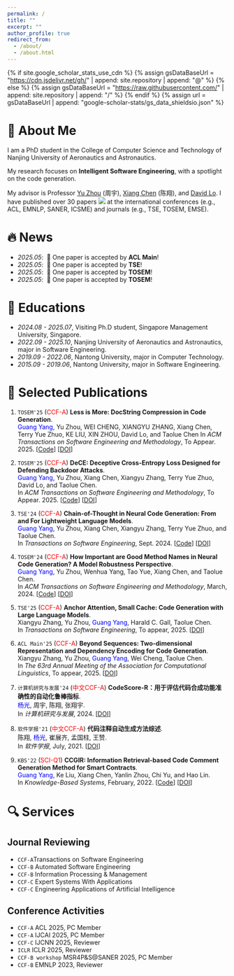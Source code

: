 ```yaml
---
permalink: /
title: ""
excerpt: ""
author_profile: true
redirect_from: 
  - /about/
  - /about.html
---
```



{% if site.google_scholar_stats_use_cdn %}
{% assign gsDataBaseUrl = "https://cdn.jsdelivr.net/gh/" | append: site.repository | append: "@" %}
{% else %}
{% assign gsDataBaseUrl = "https://raw.githubusercontent.com/" | append: site.repository | append: "/" %}
{% endif %}
{% assign url = gsDataBaseUrl | append: "google-scholar-stats/gs_data_shieldsio.json" %}

<span class='anchor' id='about-me'></span>

# 👀 About Me

I am a PhD student in the College of Computer Science and Technology of Nanjing University of Aeronautics and Astronautics.

My research focuses on **Intelligent Software Engineering**, with a spotlight on the code generation.

My advisor is Professor [Yu Zhou](https://csyuzhou.github.io/) (周宇),  [Xiang Chen](https://smartse.github.io/) (陈翔), and [David Lo](http://www.mysmu.edu/faculty/davidlo/).
I have published over 30 papers <a href='https://scholar.google.com/citations?user=JFoOXQwAAAAJ'><img src="https://img.shields.io/endpoint?url={{ url | url_encode }}&logo=Google%20Scholar&labelColor=f6f6f6&color=9cf&style=flat&label=citations"></a> at the international conferences (e.g., ACL, EMNLP, SANER, ICSME) and journals (e.g., TSE, TOSEM, EMSE).

# 🔥 News
- *2025.05*: &nbsp;🎉 One paper is accepted by **ACL Main**!
- *2025.05*: &nbsp;🎉 One paper is accepted by **TSE**!
- *2025.05*: &nbsp;🎉 One paper is accepted by **TOSEM**!
- *2025.05*: &nbsp;🎉 One paper is accepted by **TOSEM**!

# 📖 Educations
- *2024.08 - 2025.07*, Visiting Ph.D student, Singapore Management University, Singapore.
- *2022.09 - 2025.10*, Nanjing University of Aeronautics and Astronautics, major in Software Engineering. 
- *2019.09 - 2022.06*, Nantong University, major in Computer Technology.
- *2015.09 - 2019.06*, Nantong University, major in Software Engineering.
# 📝 Selected Publications
1. ``TOSEM'25`` (<span style="color:red">CCF-A</span>) **Less is More: DocString Compression in Code Generation**.  
    <span style="color:blue">Guang Yang</span>, Yu Zhou, WEI CHENG, XIANGYU ZHANG, Xiang Chen, Terry Yue Zhuo, KE LIU, XIN ZHOU, David Lo, and Taolue Chen
    In *ACM Transactions on Software Engineering and Methodology*, To Appear. 2025.  [[Code](https://github.com/NTDXYG/ShortenDoc)] [[DOI]()]

2. ``TOSEM'25`` (<span style="color:red">CCF-A</span>) **DeCE: Deceptive Cross-Entropy Loss Designed for Defending Backdoor Attacks**.  
    <span style="color:blue">Guang Yang</span>, Yu Zhou, Xiang Chen, Xiangyu Zhang, Terry Yue Zhuo, David Lo, and Taolue Chen.   
    In *ACM Transactions on Software Engineering and Methodology*, To Appear. 2025. [[Code](https://github.com/NTDXYG/DeCE)] [[DOI]()]

3. ``TSE'24`` (<span style="color:red">CCF-A</span>) **Chain-of-Thought in Neural Code Generation: From and For Lightweight Language Models**.  
    <span style="color:blue">Guang Yang</span>, Yu Zhou, Xiang Chen, Xiangyu Zhang, Terry Yue Zhuo, and Taolue Chen.   
    In *Transactions on Software Engineering*, Sept. 2024. [[Code](https://github.com/NTDXYG/COTTON)] [[DOI](https://doi.org/10.1109/TSE.2024.3440503)]

4. ``TOSEM'24`` (<span style="color:red">CCF-A</span>) **How Important are Good Method Names in Neural Code Generation? A Model Robustness Perspective**.  
    <span style="color:blue">Guang Yang</span>, Yu Zhou, Wenhua Yang, Tao Yue, Xiang Chen, and Taolue Chen.  
    In *ACM Transactions on Software Engineering and Methodology*, March, 2024. [[Code](https://github.com/NTDXYG/RADAR)] [[DOI](https://dl.acm.org/doi/10.1145/3630010)]

5. ``TSE'25`` (<span style="color:red">CCF-A</span>) **Anchor Attention, Small Cache: Code Generation with Large Language Models**.  
    Xiangyu Zhang, Yu Zhou, <span style="color:blue">Guang Yang</span>, Harald C. Gall, Taolue Chen.  
    In *Transactions on Software Engineering*, To appear, 2025. [[DOI]()] 

6. ``ACL Main'25`` (<span style="color:red">CCF-A</span>) **Beyond Sequences: Two-dimensional Representation and Dependency Encoding for Code Generation**.  
    Xiangyu Zhang, Yu Zhou, <span style="color:blue">Guang Yang</span>, Wei Cheng, Taolue Chen.  
    In *The 63rd Annual Meeting of the Association for Computational Linguistics*, To appear, 2025.  [[DOI]()] 

7. ``计算机研究与发展'24`` (<span style="color:red">中文CCF-A</span>) **CodeScore-R：用于评估代码合成功能准确性的自动化鲁棒指标**.  
    <span style="color:blue">杨光</span>, 周宇, 陈翔,  张翔宇.  
    In *计算机研究与发展*, 2024.  [[DOI](https://doi.org/10.7544/issn1000-1239.202330715)]

8. ``软件学报'21`` (<span style="color:red">中文CCF-A</span>) **代码注释自动生成方法综述**.  
    陈翔, <span style="color:blue">杨光</span>, 崔展齐, 孟国柱, 王赞.  
    In *软件学报*, July, 2021. [[DOI](https://doi.org/10.13328/j.cnki.jos.006258)]

9. ``KBS'22`` (<span style="color:red">SCI-Q1</span>) **CCGIR: Information Retrieval-based Code Comment Generation Method for Smart Contracts**.  
    <span style="color:blue">Guang Yang</span>, Ke Liu, Xiang Chen, Yanlin Zhou, Chi Yu, and Hao Lin.  
    In *Knowledge-Based Systems*, February, 2022. [[Code](https://github.com/NTDXYG/CCGIR)] [[DOI](https://doi.org/10.1016/j.knosys.2021.107858)]

# 🔍 Services

## Journal Reviewing

- ``CCF-A``Transactions on Software Engineering
- ``CCF-B`` Automated Software Engineering
- ``CCF-B`` Information Processing & Management
- ``CCF-C`` Expert Systems With Applications
- ``CCF-C`` Engineering Applications of Artificial Intelligence

## Conference Activities

- ``CCF-A`` ACL 2025, PC Member
- ``CCF-A`` IJCAI 2025, PC Member
- ``CCF-C`` IJCNN 2025, Reviewer
- ``ICLR`` ICLR 2025, Reviewer
- ``CCF-B workshop`` MSR4P&S@SANER 2025, PC Member
- ``CCF-B`` EMNLP 2023, Reviewer
